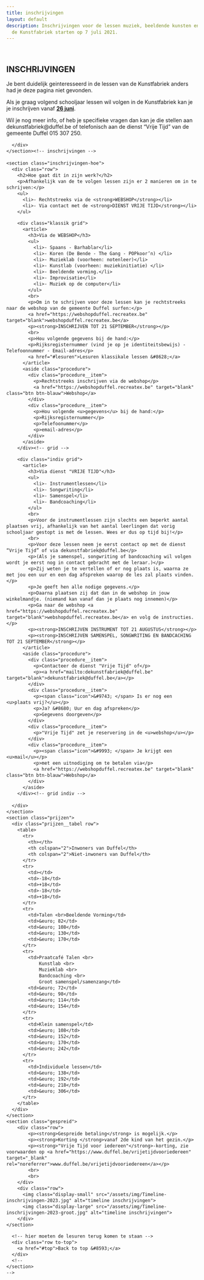 ```yaml
---
title: inschrijvingen
layout: default
description: Inschrijvingen voor de lessen muziek, beeldende kunsten en spaans aan
  de Kunstfabriek starten op 7 juli 2021.
---
```


<!--
=========================================================
=========================================================
pages.spec.scss aanpassen om deze pagina te laten werken !!!!!!!!!
=========================================================
=========================================================
op lijn 339 column count un-commenten

DIT IS DE PAGINA VOOR DE INSCHRIJVINGEN VAN 2023-2024!!!!!!!!!
-->

  <main id="top">
    <section class="inschrijvingen">
      <div class="row">
        <br>
        <h2>INSCHRIJVINGEN</h2>
        <article>
          <p>Je bent duidelijk geinteresseerd in de lessen van de Kunstfabriek anders had je deze pagina niet gevonden.</p>
          <p>Als je graag volgend schooljaar lessen wil volgen in de Kunstfabriek kan je je inschrijven vanaf <strong><u>26 juni</u></strong>.</p>
          <!--
          <p>Wil je eerst nog wat informatie over de lessen, wanneer ze gegeven worden of hoeveel ze kosten, dan kan je eerst nog wat rondkijken op deze website.</p>
          -->
          <p>Wil je nog meer info, of heb je specifieke vragen dan kan je die stellen aan dekunstfabriek@duffel.be of telefonisch aan de dienst “Vrije Tijd” van de gemeente Duffel 015 307 250.</p>
        </article>

      </div>
    </section><!-- inschrijvingen -->

    <section class="inschrijvingen-hoe">
      <div class="row">
        <h2>Hoe gaat dit in zijn werk?</h2>
        <p>Afhankelijk van de te volgen lessen zijn er 2 manieren om in te schrijven:</p>
        <ul>
          <li>- Rechtstreeks via de <strong>WEBSHOP</strong></li>
          <li>- Via contact met de <strong>DIENST VRIJE TIJD</strong></li>
        </ul>
<!--
        <h2 class="tweesporen-heading">via WEBSHOP</h2>
-->
        <div class="klassik grid">
          <article>
            <h3>Via de WEBSHOP</h3>
            <ul>
              <li>- Spaans - Barhablar</li>
              <li>- Koren (De Bende - The Gang - POPkoor’n) </li>
              <li>- Muzieklab (voorheen: notenleer)</li>
              <li>- Kunstlab (voorheen: muziekinitiatie) </li>
              <li>- Beeldende vorming.</li>
              <li>- Improvisatie</li>
              <li>- Muziek op de computer</li>
            </ul>
            <br>
            <p>Om in te schrijven voor deze lessen kan je rechtstreeks naar de webshop van de gemeente Duffel surfen:</p>
            <a href="https://webshopduffel.recreatex.be" target="blank">webshopduffel.recreatex.be</a>
            <p><strong>INSCHRIJVEN TOT 21 SEPTEMBER</strong></p>
            <br>
            <p>Hou volgende gegevens bij de hand:</p>
            <p>Rijksregisternummer (vind je op je identiteitsbewijs) - Telefoonnummer - Email-adres</p>
            <a href="#lesuren">Lesuren klassikale lessen &#8628;</a>
          </article>
          <aside class="procedure">
            <div class="procedure__item">
              <p>Rechtstreeks inschrijven via de webshop</p>
              <a href="https://webshopduffel.recreatex.be" target="blank" class="btn btn-blauw">Webshop</a>
            </div>
            <div class="procedure__item">
              <p>Hou volgende <u>gegevens</u> bij de hand:</p>
              <p>Rijksregisternummer</p>
              <p>Telefoonummer</p>
              <p>email-adres</p>
            </div>
          </aside>
        </div><!-- grid -->
<!--
        <h2 class="tweesporen-heading">via DIENST VRIJE TIJD</h2>
-->
        <div class="indiv grid">
          <article>
            <h3>Via dienst "VRIJE TIJD"</h3>
            <ul>
              <li>- Instrumentlessen</li>
              <li>- Songwriting</li>
              <li>- Samenspel</li>
              <li>- Bandcoaching</li>
            </ul>
            <br>
            <p>Voor de instrumentlessen zijn slechts een beperkt aantal plaatsen vrij, afhankelijk van het aantal leerlingen dat vorig schooljaar gestopt is met de lessen. Wees er dus op tijd bij!</p>
            <br>
            <p>Voor deze lessen neem je eerst contact op met de dienst “Vrije Tijd” of via dekunstfabriek@duffel.be</p>
            <p>(Als je samenspel, songwriting of bandcoaching wil volgen wordt je eerst nog in contact gebracht met de leraar.)</p>
            <p>Zij weten je te vertellen of er nog plaats is, waarna ze met jou een uur en een dag afspreken waarop de les zal plaats vinden.</p>
            <p>Je geeft hen alle nodige gegevens.</p>
            <p>Daarna plaatsen zij dat dan in de webshop in jouw winkelmandje. (niemand kan vanaf dan je plaats nog innemen)</p>
            <p>Ga naar de webshop <a href="https://webshopduffel.recreatex.be" target="blank">webshopduffel.recreatex.be</a> en volg de instructies.</p>
            <p><strong>INSCHRIJVEN INSTRUMENT TOT 21 AUGUSTUS</strong></p>
            <p><strong>INSCHRIJVEN SAMENSPEL, SONGWRITING EN BANDCACHING TOT 21 SEPTEMBER</strong></p>
          </article>
          <aside class="procedure">
            <div class="procedure__item">
              <p>Contacteer de dienst "Vrije Tijd" of</p>
              <p><a href="mailto:dekunstfabriek@duffel.be" target="blank">dekunstfabriek@duffel.be</a></p>
            </div>
            <div class="procedure__item">
              <p><span class="icon">&#9743; </span> Is er nog een <u>plaats vrij?</u></p>
              <p>Ja? &#8680; Uur en dag afspreken</p>
              <p>Gegevens doorgeven</p>
            </div>
            <div class="procedure__item">
              <p>"Vrije Tijd" zet je reservering in de <u>webshop</u></p>
            </div>
            <div class="procedure__item">
              <p><span class="icon">&#9993; </span> Je krijgt een <u>mail</u></p>
              <p>met een uitnodiging om te betalen via</p>
              <a href="https://webshopduffel.recreatex.be" target="blank" class="btn btn-blauw">Webshop</a>
            </div>
          </aside>
        </div><!-- grid indiv -->

      </div>
    </section>
    <section class="prijzen">
      <div class="prijzen__tabel row">
        <table>
          <tr>
            <th></th>
            <th colspan="2">Inwoners van Duffel</th>
            <th colspan="2">Niet-inwoners van Duffel</th>
          </tr>
          <tr>
            <td></td>
            <td>-18</td>
            <td>+18</td>
            <td>-18</td>
            <td>+18</td>
          </tr>
          <tr>
            <td>Talen <br>Beeldende Vorming</td>
            <td>&euro; 82</td>
            <td>&euro; 108</td>
            <td>&euro; 130</td>
            <td>&euro; 170</td>
          </tr>
          <tr>
            <td>Praatcafé Talen <br>
                Kunstlab <br>
                Muzieklab <br>
                Bandcoaching <br>
                Groot samenspel/samenzang</td>
            <td>&euro; 72</td>
            <td>&euro; 98</td>
            <td>&euro; 114</td>
            <td>&euro; 154</td>
          </tr>
          <tr>
            <td>Klein samenspel</td>
            <td>&euro; 108</td>
            <td>&euro; 152</td>
            <td>&euro; 170</td>
            <td>&euro; 242</td>
          </tr>
          <tr>
            <td>Individuele lessen</td>
            <td>&euro; 138</td>
            <td>&euro; 192</td>
            <td>&euro; 218</td>
            <td>&euro; 306</td>
          </tr>
        </table>
      </div>
    </section>
    <section class="gespreid">
        <div class="row">
            <p><strong>Gespreide betaling</strong> is mogelijk.</p>
            <p><strong>Korting </strong>vanaf 2de kind van het gezin.</p>
            <p><strong>"Vrije Tijd voor iedereen"</strong>-korting, zie voorwaarden op <a href="https://www.duffel.be/vrijetijdvooriedereen" target="_blank" rel="noreferrer">www.duffel.be/vrijetijdvooriedereen</a></p>
            <br>
            <br>
        </div>
        <div class="row">
          <img class="display-small" src="/assets/img/Timeline-inschrijvingen-2023.jpg" alt="timeline inschrijvingen">
          <img class="display-large" src="/assets/img/Timeline-inschrijvingen-2023-groot.jpg" alt="timeline inschrijvingen">
        </div>
    </section>


<!--
    <section class="lesuren" id="lesuren">
      <div class="row">
        <h2>UREN klassikale lessen</h2>
        <br>
      </div>
  -->
      <!-- hier moeten de lesuren terug komen te staan -->
      <div class="row to-top">
        <a href="#top">Back to top &#8593;</a>
      </div>
      <!--
    </section>
    -->
  </main>
